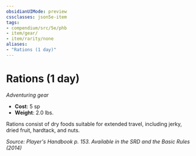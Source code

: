 ```yaml
---
obsidianUIMode: preview
cssclasses: json5e-item
tags:
- compendium/src/5e/phb
- item/gear/
- item/rarity/none
aliases: 
- "Rations (1 day)"
---
```

# Rations (1 day)
*Adventuring gear*  

- **Cost**: 5 sp
- **Weight**: 2.0 lbs.

Rations consist of dry foods suitable for extended travel, including jerky, dried fruit, hardtack, and nuts.

*Source: Player's Handbook p. 153. Available in the <span title='Systems Reference Document (5.1)'>SRD</span> and the Basic Rules (2014)*